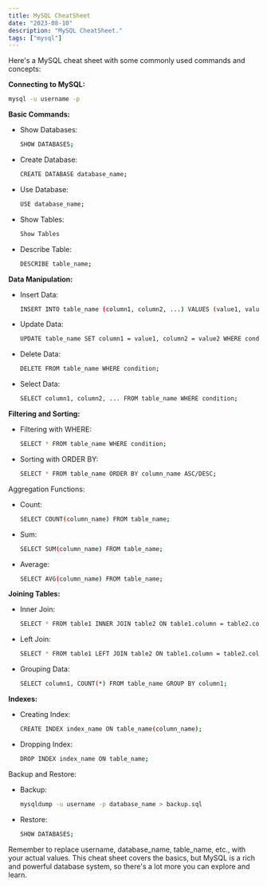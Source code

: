 ```yaml
---
title: MySQL CheatSheet
date: "2023-08-10"
description: "MySQL CheatSheet."
tags: ["mysql"]
---
```


Here's a MySQL cheat sheet with some commonly used commands and concepts:

**Connecting to MySQL:**

```bash
mysql -u username -p
```

**Basic Commands:**

- Show Databases:

  ```bash
  SHOW DATABASES;
  ```

- Create Database:

  ```bash
  CREATE DATABASE database_name;
  ```

- Use Database:

  ```bash
  USE database_name;
  ```

- Show Tables:

  ```bash
  Show Tables
  ```

- Describe Table:

  ```bash
  DESCRIBE table_name;
  ```

**Data Manipulation:**

- Insert Data:

  ```bash
  INSERT INTO table_name (column1, column2, ...) VALUES (value1, value2, ...);
  ```

- Update Data:

  ```bash
  UPDATE table_name SET column1 = value1, column2 = value2 WHERE condition;
  ```

- Delete Data:

  ```bash
  DELETE FROM table_name WHERE condition;
  ```

- Select Data:

  ```bash
  SELECT column1, column2, ... FROM table_name WHERE condition;
  ```

**Filtering and Sorting:**

- Filtering with WHERE:

  ```bash
  SELECT * FROM table_name WHERE condition;
  ```

- Sorting with ORDER BY:

  ```bash
  SELECT * FROM table_name ORDER BY column_name ASC/DESC;
  ```

Aggregation Functions:

- Count:

  ```bash
  SELECT COUNT(column_name) FROM table_name;
  ```

- Sum:

  ```bash
  SELECT SUM(column_name) FROM table_name;
  ```

- Average:

  ```bash
  SELECT AVG(column_name) FROM table_name;
  ```

**Joining Tables:**

- Inner Join:

  ```bash
  SELECT * FROM table1 INNER JOIN table2 ON table1.column = table2.column;
  ```

- Left Join:

  ```bash
  SELECT * FROM table1 LEFT JOIN table2 ON table1.column = table2.column;
  ```

- Grouping Data:

  ```bash
  SELECT column1, COUNT(*) FROM table_name GROUP BY column1;
  ```

**Indexes:**

- Creating Index:

  ```bash
  CREATE INDEX index_name ON table_name(column_name);
  ```

- Dropping Index:

  ```bash
  DROP INDEX index_name ON table_name;
  ```

Backup and Restore:

- Backup:

  ```bash
  mysqldump -u username -p database_name > backup.sql
  ```

- Restore:

  ```bash
  SHOW DATABASES;
  ```

Remember to replace username, database_name, table_name, etc., with your actual values. This cheat sheet covers the basics, but MySQL is a rich and powerful database system, so there's a lot more you can explore and learn.
